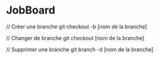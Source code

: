 # JobBoard

// Créer une branche
    git checkout -b [nom de la branche]

// Changer de branche
    git checkout [nom de la branche]

// Supprimer une branche
    git branch -d [nom de la branche]
